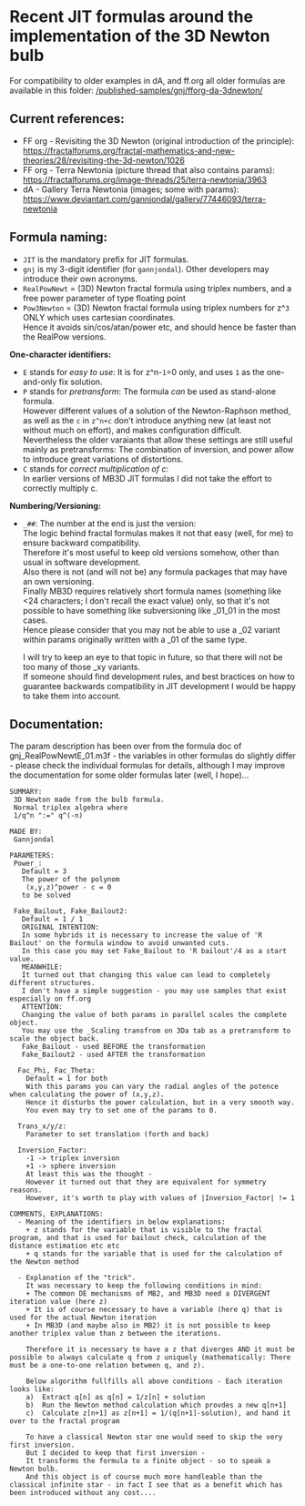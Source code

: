 # Recent JIT formulas around the implementation of the 3D Newton bulb   
For compatibility to older examples in dA, and ff.org all older formulas are available in this folder: [/published-samples/gnj/fforg-da-3dnewton/](/published-samples/gnj/fforg-da-3dnewton/)   
   
## Current references:   
- FF org - Revisiting the 3D Newton (original introduction of the principle):   
   https://fractalforums.org/fractal-mathematics-and-new-theories/28/revisiting-the-3d-newton/1026   
- FF org - Terra Newtonia (picture thread that also contains params):   
   https://fractalforums.org/image-threads/25/terra-newtonia/3963   
- dA - Gallery Terra Newtonia (images; some with params):   
   https://www.deviantart.com/gannjondal/gallery/77446093/terra-newtonia   
   
## Formula naming:   
- `JIT` is the mandatory prefix for JIT formulas.   
- `gnj` is my 3-digit identifier (for `gannjondal`). Other developers may introduce their own acronyms.   
- `RealPowNewt` = (3D) Newton fractal formula using triplex numbers, and a free power parameter of type floating point   
- `Pow3Newton` = (3D) Newton fractal formula using triplex numbers for z^`3` ONLY which uses cartesian coordinates.   
   Hence it avoids sin/cos/atan/power etc, and should hence be faster than the RealPow versions.     
   
**One-character identifiers:**   
- `E` stands for _easy to use_:  It is for z^n-`1`=0 only, and uses `1` as the one-and-only fix solution.   
- `P` stands for _pretransform_:  The formula _can_ be used as stand-alone formula.   
   However different values of a solution of the Newton-Raphson method, as well as the `c` in `z^n+c` don't introduce anything new (at least not without much on effort), and makes configuration difficult.   
   Nevertheless the older varaiants that allow these settings are still useful mainly as pretransforms:  The combination of inversion, and power allow to introduce great variations of distortions.     
- `C` stands for _correct multiplication of c_:   
  In earlier versions of MB3D JIT formulas I did not take the effort to correctly multiply c.   
    
**Numbering/Versioning:**     
- `_##`:  The number at the end is just the version:   
  The logic behind fractal formulas makes it not that easy (well, for me) to ensure backward compatibility.   
  Therefore it's most useful to keep old versions somehow, other than usual in software development.   
  Also there is not (and will not be) any formula packages that may have an own versioning.   
  Finally MB3D requires relatively short formula names (something like <24 characters; I don't recall the exact value) only, so that it's not possible to have something like subversioning like \_01_01 in the most cases.   
  Hence please consider that you may not be able to use a \_02 variant within params originally written with a \_01 of the same type.   
  
  I will try to keep an eye to that topic in future, so that there will not be too many of those \_xy variants.   
  If someone should find development rules, and best bractices on how to guarantee backwards compatibility in JIT development I would be happy to take them into account.    
        
## Documentation:   
The param description has been over from the formula doc of gnj_RealPowNewtE_01.m3f - the variables in other formulas do slightly differ - please check the individual formulas for details, although I may improve the documentation for some older formulas later (well, I hope)...   
   
```   
SUMMARY:   
 3D Newton made from the bulb formula.   
 Normal triplex algebra where   
 1/q^n ":=" q^(-n)   
   
MADE BY:   
 Gannjondal   
   
PARAMETERS:   
 Power_:   
   Default = 3   
   The power of the polynom   
    (x,y,z)^power - c = 0   
   to be solved   
   
 Fake_Bailout, Fake_Bailout2:   
   Default = 1 / 1   
   ORIGINAL INTENTION:   
   In some hybrids it is necessary to increase the value of 'R Bailout' on the formula window to avoid unwanted cuts.   
   In this case you may set Fake_Bailout to 'R bailout'/4 as a start value.   
   MEANWHILE:   
   It turned out that changing this value can lead to completely different structures.   
   I don't have a simple suggestion - you may use samples that exist especially on ff.org   
   ATTENTION:   
   Changing the value of both params in parallel scales the complete object.   
   You may use the _Scaling transfrom on 3Da tab as a pretransform to scale the object back.   
   Fake_Bailout - used BEFORE the transformation   
   Fake_Bailout2 - used AFTER the transformation   
   
  Fac_Phi, Fac_Theta:   
    Default = 1 for both   
    With this params you can vary the radial angles of the potence when calculating the power of (x,y,z).   
    Hence it disturbs the power calculation, but in a very smooth way.   
    You even may try to set one of the params to 0.   
   
  Trans_x/y/z:   
    Parameter to set translation (forth and back)   
   
  Inversion_Factor:   
    -1 -> triplex inversion   
    +1 -> sphere inversion   
    At least this was the thought -    
	However it turned out that they are equivalent for symmetry reasons.   
    However, it's worth to play with values of |Inversion_Factor| != 1   
   
COMMENTS, EXPLANATIONS:   
  - Meaning of the identifiers in below explanations:   
    + z stands for the variable that is visible to the fractal program, and that is used for bailout check, calculation of the distance estimation etc etc   
    + q stands for the variable that is used for the calculation of the Newton method   
   
  - Explanation of the "trick".   
    It was necessary to keep the following conditions in mind:   
    + The common DE mechanisms of MB2, and MB3D need a DIVERGENT iteration value (here z)   
    + It is of course necessary to have a variable (here q) that is used for the actual Newton iteration   
    + In MB3D (and maybe also in MB2) it is not possible to keep another triplex value than z between the iterations.   
   
    Therefore it is necessary to have a z that diverges AND it must be possible to always calculate q from z uniquely (mathematically: There must be a one-to-one relation between q, and z).   
   
    Below algorithm fullfills all above conditions - Each iteration looks like:   
    a)  Extract q[n] as q[n] = 1/z[n] + solution   
    b)  Run the Newton method calculation which provdes a new q[n+1]   
    c)  Calculate z[n+1] as z[n+1] = 1/(q[n+1]-solution), and hand it over to the fractal program   
   
    To have a classical Newton star one would need to skip the very first inversion.   
    But I decided to keep that first inversion -   
    It transforms the formula to a finite object - so to speak a Newton bulb.   
    And this object is of course much more handleable than the classical infinite star - in fact I see that as a benefit which has been introduced without any cost....   
```

